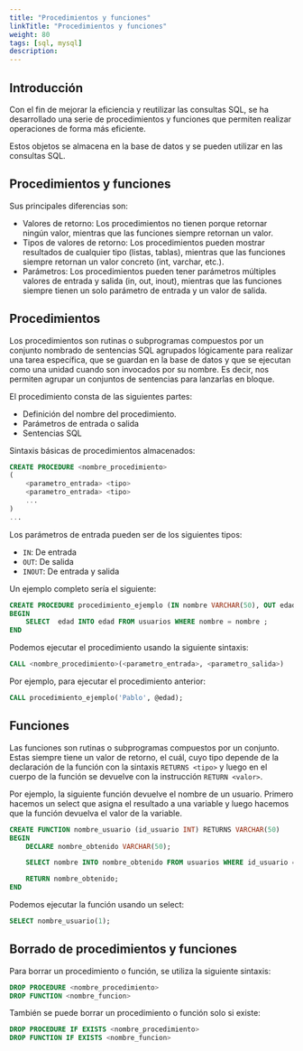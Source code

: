 ```yaml
---
title: "Procedimientos y funciones"
linkTitle: "Procedimientos y funciones"
weight: 80
tags: [sql, mysql]
description:  
---
```


## Introducción
Con el fin de mejorar la eficiencia y reutilizar las consultas SQL, se ha desarrollado una serie de procedimientos y funciones que permiten realizar operaciones de forma más eficiente.

Estos objetos se almacena en la base de datos y se pueden utilizar en las consultas SQL.

## Procedimientos y funciones
Sus principales diferencias son:
* Valores de retorno: Los procedimientos no tienen porque retornar ningún valor, mientras que las funciones siempre retornan un valor.
* Tipos de valores de retorno: Los procedimientos pueden mostrar resultados de cualquier tipo (listas, tablas), mientras que las funciones siempre retornan un valor concreto (int, varchar, etc.).
* Parámetros: Los procedimientos pueden tener parámetros múltiples valores de entrada y salida (in, out, inout), mientras que las funciones siempre tienen un solo parámetro de entrada y un valor de salida. 


## Procedimientos
Los procedimientos son rutinas o subprogramas compuestos por un conjunto 
nombrado de sentencias SQL agrupados lógicamente para realizar una tarea 
específica, que se guardan en la base de datos y que se ejecutan como una 
unidad cuando son invocados por su nombre. Es decir, nos permiten agrupar un conjuntos de sentencias para lanzarlas en bloque.

El procedimiento consta de las siguientes partes:
* Definición del nombre del procedimiento.
* Parámetros de entrada o salida
* Sentencias SQL


Sintaxis básicas de procedimientos almacenados:
```sql
CREATE PROCEDURE <nombre_procedimiento>
(
	<parametro_entrada> <tipo>
	<parametro_entrada> <tipo>
	...
)
...
```

Los parámetros de entrada pueden ser de los siguientes tipos:
* `IN`: De entrada
* `OUT`: De salida
* `INOUT`: De entrada y salida


Un ejemplo completo sería el siguiente:
```sql
CREATE PROCEDURE procedimiento_ejemplo (IN nombre VARCHAR(50), OUT edad INT)
BEGIN
	SELECT  edad INTO edad FROM usuarios WHERE nombre = nombre ;
END
```

Podemos ejecutar el procedimiento usando la siguiente sintaxis:
```sql
CALL <nombre_procedimiento>(<parametro_entrada>, <parametro_salida>)
```

Por ejemplo, para ejecutar el procedimiento anterior:
```sql
CALL procedimiento_ejemplo('Pablo', @edad);
```

## Funciones
Las funciones son rutinas o subprogramas compuestos por un conjunto. Estas siempre tiene un valor de retorno, el cuál, cuyo tipo depende de la declaración de la función con la sintaxis `RETURNS <tipo>` y luego en el cuerpo de la función se devuelve con la instrucción `RETURN <valor>`.

Por ejemplo, la siguiente función devuelve el nombre de un usuario. Primero hacemos un select que asigna el resultado a una variable y luego hacemos que la función devuelva el valor de la variable.
```sql
CREATE FUNCTION nombre_usuario (id_usuario INT) RETURNS VARCHAR(50)
BEGIN
	DECLARE nombre_obtenido VARCHAR(50);

	SELECT nombre INTO nombre_obtenido FROM usuarios WHERE id_usuario = id_usuario;

	RETURN nombre_obtenido;
END
```

Podemos ejecutar la función usando un select: 
```sql
SELECT nombre_usuario(1);
```


## Borrado de procedimientos y funciones

Para borrar un procedimiento o función, se utiliza la siguiente sintaxis:
```sql
DROP PROCEDURE <nombre_procedimiento>
DROP FUNCTION <nombre_funcion>
```

También se puede borrar un procedimiento o función solo si existe:
```sql
DROP PROCEDURE IF EXISTS <nombre_procedimiento>
DROP FUNCTION IF EXISTS <nombre_funcion>
```
